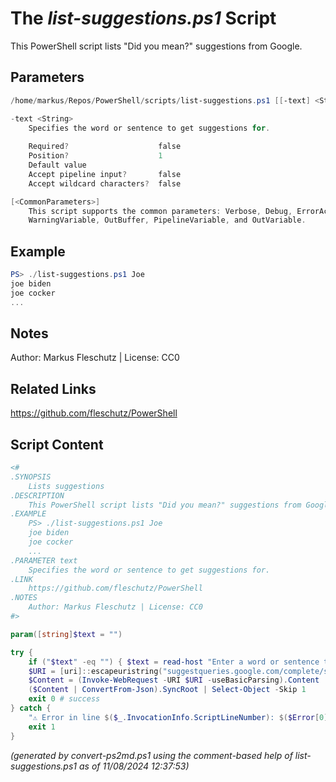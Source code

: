 The *list-suggestions.ps1* Script
===========================

This PowerShell script lists "Did you mean?" suggestions from Google.

Parameters
----------
```powershell
/home/markus/Repos/PowerShell/scripts/list-suggestions.ps1 [[-text] <String>] [<CommonParameters>]

-text <String>
    Specifies the word or sentence to get suggestions for.
    
    Required?                    false
    Position?                    1
    Default value                
    Accept pipeline input?       false
    Accept wildcard characters?  false

[<CommonParameters>]
    This script supports the common parameters: Verbose, Debug, ErrorAction, ErrorVariable, WarningAction, 
    WarningVariable, OutBuffer, PipelineVariable, and OutVariable.
```

Example
-------
```powershell
PS> ./list-suggestions.ps1 Joe
joe biden
joe cocker
...

```

Notes
-----
Author: Markus Fleschutz | License: CC0

Related Links
-------------
https://github.com/fleschutz/PowerShell

Script Content
--------------
```powershell
<#
.SYNOPSIS
	Lists suggestions
.DESCRIPTION
	This PowerShell script lists "Did you mean?" suggestions from Google.
.EXAMPLE
	PS> ./list-suggestions.ps1 Joe
	joe biden
	joe cocker
	...
.PARAMETER text
	Specifies the word or sentence to get suggestions for.
.LINK
	https://github.com/fleschutz/PowerShell
.NOTES
	Author: Markus Fleschutz | License: CC0
#>

param([string]$text = "")

try {
	if ("$text" -eq "") { $text = read-host "Enter a word or sentence to get suggestions for" }
	$URI = [uri]::escapeuristring("suggestqueries.google.com/complete/search?client=firefox&q=$text")
	$Content = (Invoke-WebRequest -URI $URI -useBasicParsing).Content 
	($Content | ConvertFrom-Json).SyncRoot | Select-Object -Skip 1
	exit 0 # success
} catch {
	"⚠️ Error in line $($_.InvocationInfo.ScriptLineNumber): $($Error[0])"
	exit 1
}
```

*(generated by convert-ps2md.ps1 using the comment-based help of list-suggestions.ps1 as of 11/08/2024 12:37:53)*
